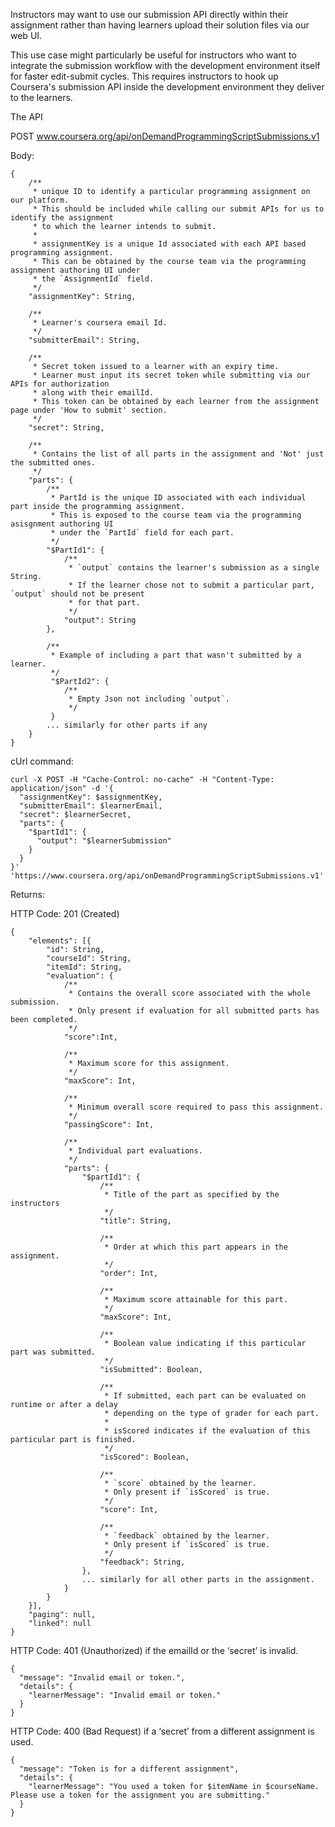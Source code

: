 Instructors may want to use our submission API directly within their assignment rather than having learners upload their solution files via our web UI.

This use case might particularly be useful for instructors who want to integrate the submission workflow with the development environment itself for faster edit-submit cycles. This requires instructors to hook up Coursera's submission API inside the development environment they deliver to the learners.

The API

POST
www.coursera.org/api/onDemandProgrammingScriptSubmissions.v1

Body:  
```
{  
	/**  
	 * unique ID to identify a particular programming assignment on our platform.  
	 * This should be included while calling our submit APIs for us to identify the assignment  
	 * to which the learner intends to submit.  
	 *  
	 * assignmentKey is a unique Id associated with each API based programming assignment.   
	 * This can be obtained by the course team via the programming assignment authoring UI under  
	 * the `AssignmentId` field.
	 */  
	"assignmentKey": String,  
  
	/**  
	 * Learner's coursera email Id.  
	 */  
	"submitterEmail": String,  
  
	/**  
	 * Secret token issued to a learner with an expiry time.   
	 * Learner must input its secret token while submitting via our APIs for authorization  
	 * along with their emailId.   
	 * This token can be obtained by each learner from the assignment page under 'How to submit' section.  
	 */  
	"secret": String,  
  
	/**  
	 * Contains the list of all parts in the assignment and 'Not' just the submitted ones.  
	 */  
	"parts": {  
		/**  
		 * PartId is the unique ID associated with each individual part inside the programming assignment.  
		 * This is exposed to the course team via the programming asisgnment authoring UI  
		 * under the `PartId` field for each part.  
		 */   
		"$PartId1": {  
			/**  
			 * `output` contains the learner's submission as a single String.  
			 * If the learner chose not to submit a particular part, `output` should not be present  
			 * for that part.  
			 */  
			"output": String  
		},  
  
		/**  
		 * Example of including a part that wasn't submitted by a learner.  
		 */  
		 "$PartId2": {  
		 	/**  
		 	 * Empty Json not including `output`.  
		 	 */  
		 }  
		... similarly for other parts if any  
	}  
}  
```

cUrl command:  
```
curl -X POST -H "Cache-Control: no-cache" -H "Content-Type: application/json" -d '{  
  "assignmentKey": $assignmentKey,  
  "submitterEmail": $learnerEmail,  
  "secret": $learnerSecret,  
  "parts": {  
    "$partId1": {  
      "output": "$learnerSubmission"  
    }  
  }  
}' 'https://www.coursera.org/api/onDemandProgrammingScriptSubmissions.v1'  
```


Returns:  
  
HTTP Code: 201 (Created)  
```  
{  
	"elements": [{  
	  	"id": String,  
		"courseId": String,  
	    "itemId": String,  
	    "evaluation": {  
	    	/**  
	    	 * Contains the overall score associated with the whole submission.  
	    	 * Only present if evaluation for all submitted parts has been completed.  
	    	 */  
		  	"score":Int,  
  
		  	/**  
		  	 * Maximum score for this assignment.  
		  	 */  
			"maxScore": Int,  
  
			/**  
			 * Minimum overall score required to pass this assignment.  
			 */  
			"passingScore": Int,  
  
			/**  
			 * Individual part evaluations.  
			 */  
		 	"parts": {  
				"$partId1": {  
					/**  
					 * Title of the part as specified by the instructors  
					 */  
					"title": String,  
  
					/**  
					 * Order at which this part appears in the assignment.  
					 */  
					"order": Int,  
  
					/**  
					 * Maximum score attainable for this part.  
					 */  
					"maxScore": Int,  
  
					/**  
					 * Boolean value indicating if this particular part was submitted.  
					 */  
					"isSubmitted": Boolean,  
  
					/**  
					 * If submitted, each part can be evaluated on runtime or after a delay  
					 * depending on the type of grader for each part.  
					 *  
					 * isScored indicates if the evaluation of this particular part is finished.  
					 */  
					"isScored": Boolean,  
  
					/**  
					 * `score` obtained by the learner.  
					 * Only present if `isScored` is true.  
					 */  
					"score": Int,  
  
					/**  
					 * `feedback` obtained by the learner.  
					 * Only present if `isScored` is true.  
					 */   
					"feedback": String,  
				},  
				... similarly for all other parts in the assignment.  
			}  
		}  
	}],  
	"paging": null,  
  	"linked": null  
}  
```
  
HTTP Code: 401 (Unauthorized) if the emailId or the ‘secret’ is invalid.  
```
{  
  "message": "Invalid email or token.",  
  "details": {  
    "learnerMessage": "Invalid email or token."  
  }  
}  
```

HTTP Code: 400 (Bad Request) if a ‘secret’ from a different assignment is used.  
```
{  
  "message": "Token is for a different assignment",  
  "details": {  
    "learnerMessage": "You used a token for $itemName in $courseName. Please use a token for the assignment you are submitting."  
  }  
}  
```
